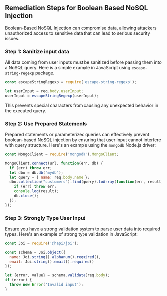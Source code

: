 

## Remediation Steps for Boolean Based NoSQL Injection
Boolean-Based NoSQL Injection can compromise data, allowing attackers unauthorized access to sensitive data that can lead to serious security issues.

### Step 1: Sanitize input data
All data coming from user inputs must be sanitized before passing them into a NoSQL query. Here is a simple example in JavaScript using `escape-string-regexp` package.

```javascript
const escapeStringRegexp = require('escape-string-regexp');

let userInput = req.body.userInput;
userInput = escapeStringRegexp(userInput);
```
This prevents special characters from causing any unexpected behavior in the executed query.

### Step 2: Use Prepared Statements
Prepared statements or parameterized queries can effectively prevent boolean-based NoSQL injection by ensuring that user input cannot interfere with query structure. Here's an example using the `mongodb` Node.js driver:

```javascript
const MongoClient = require('mongodb').MongoClient;

MongoClient.connect(url, function(err, db) {
  if (err) throw err;
  let dbo = db.db("mydb");
  let query = { name: req.body.name };
  dbo.collection("customers").find(query).toArray(function(err, result) {
    if (err) throw err;
    console.log(result);
    db.close();
  });
});
```

### Step 3: Strongly Type User Input
Ensure you have a strong validation system to parse user data into required types. Here's an example of strong type validation in JavaScript:

```javascript
const Joi = require('@hapi/joi');

const schema = Joi.object({
  name: Joi.string().alphanum().required(),
  email: Joi.string().email().required()
});

let {error, value} = schema.validate(req.body);
if (error) {
  throw new Error('Invalid input');
}
```